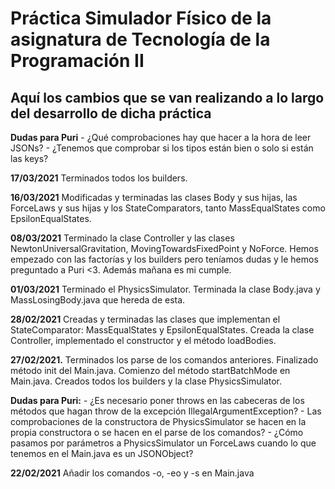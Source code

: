 # Práctica Simulador Físico de la asignatura de Tecnología de la Programación II

## Aquí los cambios que se van realizando a lo largo del desarrollo de dicha práctica

**Dudas para Puri** - ¿Qué comprobaciones hay que hacer a la hora de leer JSONs? - ¿Tenemos que comprobar si los tipos están bien o solo si están las keys?

**17/03/2021** Terminados todos los builders.

**16/03/2021** Modificadas y terminadas las clases Body y sus hijas, las ForceLaws y sus hijas y los StateComparators, tanto MassEqualStates como EpsilonEqualStates.

**08/03/2021** Terminado la clase Controller y las clases NewtonUniversalGravitation, MovingTowardsFixedPoint y NoForce. Hemos empezado con las factorías y los builders pero teníamos dudas y le hemos preguntado a Puri <3. Además mañana es mi cumple.

**01/03/2021** Terminado el PhysicsSimulator. Terminada la clase Body.java y MassLosingBody.java que hereda de esta. 

**28/02/2021** Creadas y terminadas las clases que implementan el StateComparator: MassEqualStates y EpsilonEqualStates. Creada la clase Controller, implementado el constructor y el método loadBodies.

**27/02/2021.** Terminados los parse de los comandos anteriores. Finalizado método init del Main.java. Comienzo del método startBatchMode en Main.java. Creados todos los builders y la clase PhysicsSimulator.

 **Dudas para Puri:** - ¿Es necesario poner throws en las cabeceras de los métodos que hagan throw de la excepción IllegalArgumentException? - Las comprobaciones de la constructora de PhysicsSimulator se hacen en la propia constructora o se hacen en el parse de los comandos? - ¿Cómo pasamos por parámetros a PhysicsSimulator un ForceLaws cuando lo que tenemos en el Main.java es un JSONObject?

**22/02/2021** Añadir los comandos -o, -eo y -s en Main.java
